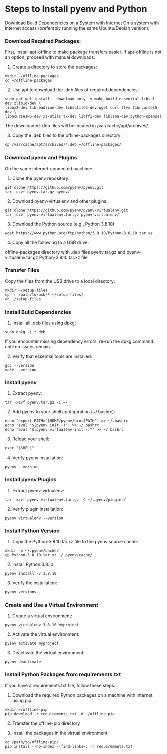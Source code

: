 # Steps to Install pyenv and Python

Download Build Dependencies on a System with Internet On a system with internet access (preferably running the same Ubuntu/Debian version):

### Download Required Packages:

First, install apt-offline to make package transfers easier. If apt-offline is not an option, proceed with manual downloads:

1. Create a directory to store the packages:
```
mkdir ~/offline-packages
cd ~/offline-packages
```

2. Use apt to download the .deb files of required dependencies:

```
sudo apt-get install --download-only -y make build-essential libssl-dev zlib1g-dev \
libbz2-dev libreadline-dev libsqlite3-dev wget curl llvm libncurses5-dev \
libncursesw5-dev xz-utils tk-dev libffi-dev liblzma-dev python-openssl
```
The downloaded .deb files will be located in /var/cache/apt/archives/.


3. Copy the .deb files to the offline-packages directory:
```
cp /var/cache/apt/archives/*.deb ~/offline-packages/
```

### Download pyenv and Plugins

On the same internet-connected machine:

1. Clone the pyenv repository:
```
git clone https://github.com/pyenv/pyenv.git
tar -czvf pyenv.tar.gz pyenv/
```

2. Download pyenv-virtualenv and other plugins:
```
git clone https://github.com/pyenv/pyenv-virtualenv.git
tar -czvf pyenv-virtualenv.tar.gz pyenv-virtualenv/
```

3. Download the Python source (e.g., Python 3.8.10):
```
wget https://www.python.org/ftp/python/3.8.10/Python-3.8.10.tar.xz
```

4. Copy all the following to a USB drive:

offline-packages directory with .deb files
pyenv.tar.gz and pyenv-virtualenv.tar.gz
Python-3.8.10.tar.xz file


### Transfer Files

Copy the files from the USB drive to a local directory:
```
mkdir ~/setup-files
cp -r /path/to/usb/* ~/setup-files/
cd ~/setup-files
```

### Install Build Dependencies

1. Install all .deb files using dpkg:
```
sudo dpkg -i *.deb
```
If you encounter missing dependency errors, re-run the dpkg command until no issues remain.

2. Verify that essential tools are installed:
```
gcc --version
make --version
```


### Install pyenv

1. Extract pyenv:
```
tar -xzvf pyenv.tar.gz -C ~/
```

2. Add pyenv to your shell configuration (~/.bashrc):
```
echo 'export PATH="$HOME/pyenv/bin:$PATH"' >> ~/.bashrc
echo 'eval "$(pyenv init -)"' >> ~/.bashrc
echo 'eval "$(pyenv virtualenv-init -)"' >> ~/.bashrc
```

3. Reload your shell:
```
exec "$SHELL"
```

4. Verify pyenv installation:
```
pyenv --version
```

### Install pyenv Plugins

1. Extract pyenv-virtualenv:
```
tar -xzvf pyenv-virtualenv.tar.gz -C ~/.pyenv/plugins/
```

2. Verify plugin installation:
```
pyenv virtualenv --version
```

### Install Python Version

1. Copy the Python-3.8.10.tar.xz file to the pyenv source cache:
```
mkdir -p ~/.pyenv/cache/
cp Python-3.8.10.tar.xz ~/.pyenv/cache/
```

2. Install Python 3.8.10:
```
pyenv install -v 3.8.10
```

3. Verify the installation:
```
pyenv versions
```

### Create and Use a Virtual Environment

1. Create a virtual environment:
```
pyenv virtualenv 3.8.10 myproject
```

2. Activate the virtual environment:
```
pyenv activate myproject
```

3. Deactivate the virtual environment:
```
pyenv deactivate
```

### Install Python Packages from requirements.txt

If you have a requirements.txt file, follow these steps:

1. Download the required Python packages on a machine with internet using pip:
```
mkdir ~/offline-pip
pip download -r requirements.txt -d ~/offline-pip
```

2. Transfer the offline-pip directory

3. Install the packages in the virtual environment:
```
cd /path/to/offline-pip/
pip install --no-index --find-links=. -r requirements.txt
```
